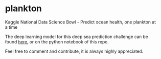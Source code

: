# plankton
Kaggle National Data Science Bowl - Predict ocean health, one plankton at a time

The deep learning model for this deep sea prediction challenge can be found [here](https://github.com/yobid/plankton/blob/master/plankton.ipynb), or on the python notebook of this repo.

Feel free to comment and contribute, it is always highly appreciated.
